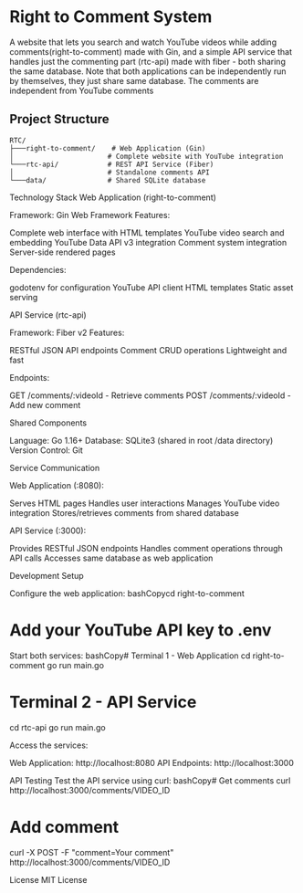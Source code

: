 # Right to Comment System

A website that lets you search and watch YouTube videos while adding comments(right-to-comment) made with Gin, and a simple API service that handles just the commenting part (rtc-api) made with fiber - both sharing the same database.
Note that both applications can be independently run by themselves, they just share same database.
The comments are independent from YouTube comments
## Project Structure

```
RTC/
├───right-to-comment/    # Web Application (Gin)
│                       # Complete website with YouTube integration
└───rtc-api/            # REST API Service (Fiber)
│                       # Standalone comments API
└───data/               # Shared SQLite database
```

Technology Stack
Web Application (right-to-comment)

Framework: Gin Web Framework
Features:

Complete web interface with HTML templates
YouTube video search and embedding
YouTube Data API v3 integration
Comment system integration
Server-side rendered pages


Dependencies:

godotenv for configuration
YouTube API client
HTML templates
Static asset serving



API Service (rtc-api)

Framework: Fiber v2
Features:

RESTful JSON API endpoints
Comment CRUD operations
Lightweight and fast


Endpoints:

GET /comments/:videoId - Retrieve comments
POST /comments/:videoId - Add new comment



Shared Components

Language: Go 1.16+
Database: SQLite3 (shared in root /data directory)
Version Control: Git

Service Communication

Web Application (:8080):

Serves HTML pages
Handles user interactions
Manages YouTube video integration
Stores/retrieves comments from shared database


API Service (:3000):

Provides RESTful JSON endpoints
Handles comment operations through API calls
Accesses same database as web application



Development Setup

Configure the web application:
bashCopycd right-to-comment
# Add your YouTube API key to .env

Start both services:
bashCopy# Terminal 1 - Web Application
cd right-to-comment
go run main.go

# Terminal 2 - API Service
cd rtc-api
go run main.go

Access the services:

Web Application: http://localhost:8080
API Endpoints: http://localhost:3000



API Testing
Test the API service using curl:
bashCopy# Get comments
curl http://localhost:3000/comments/VIDEO_ID

# Add comment
curl -X POST -F "comment=Your comment" http://localhost:3000/comments/VIDEO_ID


License
MIT License
